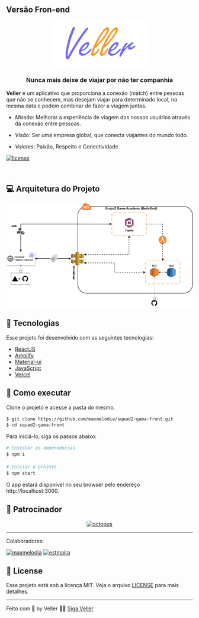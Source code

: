 <!-- markdownlint-disable-next-line -->
## Versão Fron-end

<p align="center">
  <a href="https://veller.squad2.tech/" rel="noopener" target="_blank"><img width="250" src=".github/logo.png" alt="Veller logo"></a>
</p>

<h3 align="center">Nunca mais deixe de viajar por não ter companhia</h1>

**Veller** é um aplicativo que proporciona a conexão (match) entre pessoas que não se conhecem, mas desejam viajar para determinado local, na mesma data e podem combinar de fazer a viagem juntas.

- _Missão_: Melhorar a experiência de viagem dos nossos usuários através da conexão entre pessoas.

- _Visão_: Ser uma empresa global, que conecta viajantes do mundo todo.

- _Valores_: Paixão, Respeito e Conectividade.

[![license](https://img.shields.io/badge/license-MIT-blue.svg)](https://github.com/mui/material-ui/blob/HEAD/LICENSE)

<br/>


## 💻 Arquitetura do Projeto

<p align="center">
  <img width="600" src=".github/arch.png" alt="Arquitetura do projeto"/>
</p>

## 🧪 Tecnologias

Esse projeto foi desenvolvido com as seguintes tecnologias:

- [ReactJS](https://pt-br.reactjs.org/)
- [Amplify](https://docs.amplify.aws/)
- [Material-ui](https://mui.com)
- [JavaScript](https://www.javascript.com/)
- [Vercel](https://aws.amazon.com)


## 🚀 Como executar

Clone o projeto e acesse a pasta do mesmo.

```bash
$ git clone https://github.com/maxmelodia/squad2-gama-front.git
$ cd squad2-gama-front
```

Para iniciá-lo, siga os passos abaixo:
```bash
# Instalar as dependências
$ npm i

# Iniciar o projeto
$ npm start
```

O app estará disponível no seu browser pelo endereço http://localhost:3000.

## 💎 Patrocinador 
<p align="center">
  <a href="https://www.gama.academy/" rel="noopener sponsored" target="_blank"><img height="70" width="250" src="https://assets.website-files.com/5ff79f3ebebf6b12f6b7747f/5ffe04fc6284b7e90070d985_logo-gama-academy.png" alt="octopus" title="Repeatable, reliable deployments" loading="lazy" /></a>
</p>

---

Colaboradores: 

[<img loading="lazy" alt="maxmelodia" src="https://github.com/maxmelodia.png?size=70" width="35" height="35">](https://github.com/maxmelodia) [<img loading="lazy" alt="estmaira" src="https://github.com/estmaira.png?size=70" width="35" height="35">](https://github.com/estmaira)


## 📝 License

Esse projeto está sob a licença MIT. Veja o arquivo [LICENSE](LICENSE.md) para mais detalhes.

---

Feito com :orange_heart: by Veller 👋🏻 [Siga Veller](https://veller.squad2.com.br/)
